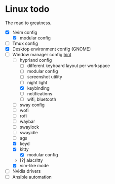# Linux todo

The road to greatness.

- [x] Nvim config
  - [x] modular config
- [ ] Tmux config
- [x] Desktop environment config (GNOME)
- [ ] Window manager config [hint](https://github.com/Aylur/dotfiles/tree/main)
  - [ ] hyprland config
    - [ ] different keyboard layout per workspace
    - [ ] modular config
    - [ ] screenshot utility
    - [ ] night light
    - [x] keybinding
    - [ ] notifications
    - [ ] wifi, bluetooth
  - [ ] sway config
  - [ ] wofi
  - [ ] rofi
  - [ ] waybar
  - [ ] swaylock
  - [ ] swayidle
  - [ ] ags
  - [x] keyd
  - [x] kitty
    - [x] modular config
  - [?] alacritty
  - [x] vim-like mode
- [ ] Nvidia drivers
- [ ] Ansible automation
